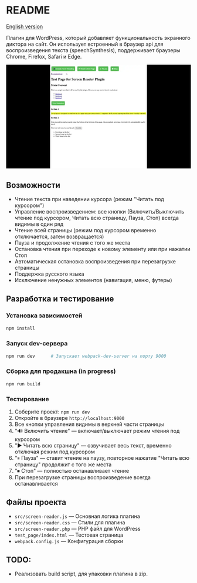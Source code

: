 # README

[English version](README.md)

Плагин для WordPress, который добавляет функциональность экранного диктора на сайт. Он использует встроенный в браузер api для воспроизведения текста (speechSynthesis), поддерживает браузеры Chrome, Firefox, Safari и Edge.

![Plugin demo](example.webp)

## Возможности

- Чтение текста при наведении курсора (режим "Читать под курсором")
- Управление воспроизведением: все кнопки (Включить/Выключить чтение под курсором, Читать всю страницу, Пауза, Стоп) всегда видимы в один ряд
- Чтение всей страницы (режим под курсором временно отключается, затем возвращается)
- Пауза и продолжение чтения с того же места
- Остановка чтения при переходе к новому элементу или при нажатии Стоп
- Автоматическая остановка воспроизведения при перезагрузке страницы
- Поддержка русского языка
- Исключение ненужных элементов (навигация, меню, футеры)

## Разработка и тестирование

### Установка зависимостей

```bash
npm install
```

### Запуск dev-сервера

```bash
npm run dev      # Запускает webpack-dev-server на порту 9000
```

### Сборка для продакшна (in progress)

```bash
npm run build
```

### Тестирование

1. Соберите проект: `npm run dev`
2. Откройте в браузере `http://localhost:9000`
3. Все кнопки управления видимы в верхней части страницы
4. "🔊 Включить чтение" — включает/выключает режим чтения под курсором
5. "▶️ Читать всю страницу" — озвучивает весь текст, временно отключая режим под курсором
6. "⏸ Пауза" — ставит чтение на паузу, повторное нажатие "Читать всю страницу" продолжит с того же места
7. "⏹ Стоп" — полностью останавливает чтение
8. При перезагрузке страницы воспроизведение всегда останавливается

## Файлы проекта

- `src/screen-reader.js` — Основная логика плагина
- `src/screen-reader.css` — Стили для плагина
- `src/screen-reader.php` — PHP файл для WordPress
- `test_page/index.html` — Тестовая страница
- `webpack.config.js` — Конфигурация сборки

## TODO:
- Реализовать build script, для упаковки плагина в zip. 
